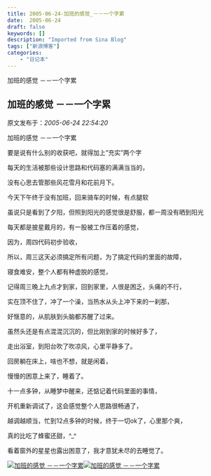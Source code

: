 ```yaml
---
title: 2005-06-24-加班的感觉_－－一个字累
date:  2005-06-24
draft: false
keywords: []
description: "Imported from Sina Blog"
tags: ["新浪博客"]
categories: 
    - "日记本"
---
```

加班的感觉 －－一个字累
## 加班的感觉 －－一个字累

 原文发布于：*2005-06-24 22:54:20*

加班的感觉 －－一个字累

要是说有什么别的收获吧，就得加上“充实”两个字

每天的生活被那些设计思路和代码塞的满满当当的，

没有心思去管那些风花雪月和花前月下。

今天下午终于没有加班，回来骑车的时候，有点腿软

虽说只是看到了夕阳，但照到阳光的感觉很是舒服，都一周没有晒到阳光

每天都是披星戴月的，有一股被工作压着的感觉，

因为，周四代码初步验收，

所以，周三这天必须搞定所有问题，为了搞定代码的里面的故障，

寝食难安，整个人都有种虚脱的感觉，

记得周三晚上九点才到家，回到家里，人很是困乏，头痛的不行，

实在顶不住了，冲了一个澡，当热水从头上冲下来的一刹那，

好惬意的，从肌肤到头脑都苏醒了过来。

虽然头还是有点混混沉沉的，但比刚到家的时候好多了，

走出浴室，到阳台吹了吹凉风，心里平静多了。

回房躺在床上，啥也不想，就是闲着，

慢慢的困意上来了，睡着了。

十一点多钟，从睡梦中醒来，还惦记着代码里面的事情，

开机重新调试了，这会感觉整个人思路很畅通了，

越调越顺当，忙到12点多钟的时候，终于一切ok了，心里那个爽，

真的比吃了蜂蜜还甜，^_^

看着窗外的星星也露出困意了，我才意犹未尽的去睡觉了。

 

 

[![加班的感觉&nbsp;<wbr>－－一个字累](http://s4.sinaimg.cn/middle/6983393849da995898083&amp;690)](http://s10.sinaimg.cn/middle/6983393849da995b34fe9&amp;690)[![加班的感觉&nbsp;<wbr>－－一个字累](http://s1.sinaimg.cn/middle/6983393849da995293a70&amp;690)](http://s1.sinaimg.cn/middle/6983393849da99540c190&amp;690)


